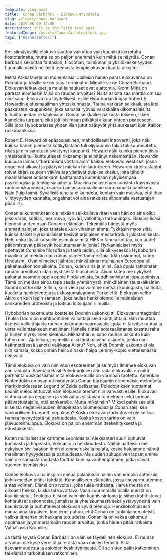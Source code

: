 ```yaml
---
template: vlog-post
title:  Conan Barbaari - Elokuva-arvostelu
slug: /vlogit/conan-barbaari
date: 2019-06-30 14:00
description: this is the fifth test post
featuredImage: /assets/ConanKarhuteatteri.jpg
tags: ["Karhuteatteri"]
---
```

Ensisilmäyksellä elokuva saattaa vaikuttaa vain kauniisti kerrotulta kostotarinalta, mutta se on paljon enemmän kuin miltä se näyttää. Conan barbaari sekoittaa fantasian, filosofian, toiminnan ja yksilökeskeisyyden. Luomalla näistä neljästä teemasta lempielokuvani kautta aikojen.

Meitä Arksafaneja on monenlaisia. Joillekin hänen paras elokuvansa on Predator ja toisille se on taas Terminator. Minulle se on Conan Barbaari. Elokuvan letkaukset ja muut lainaukset ovat ajattomia. Krom! Mikä on parasta elämässä! Mikä on raudan arvoitus? Näitä asioita saa miettiä omissa oloissaan.
Elokuva tuo täydellisesti esille Hyboborian luojan Robert E. Howardin ajatusmaailman yhteiskunnasta. Tarina varkaan seikkailuista läpi paskaisten kaupunkien, joka samalla ryövää varakkailta ulkomaalaisilta kirkoilta heidän rikkauksiaan.  Conan seikkailee paikasta toiseen, iskee kameleita turpaan, eikä jää loisimaan pitkäksi aikaan yhteen pisteeseen. Sillä jopa Hyboboriassa yhden illan jutut päätyvät yhtä surkeasti kuin Kallion roskapankissa.

Robert E. Howard oli epäsosiaalinen, mahdollisesti introvertti, joka näki kuinka hänen pienestä kotikylästään tuli öljybuumin takia tuli suurasutettu, rikas ja niin sanotusti sivistynyt kaupunki. Howard näki kuinka pienen tiivis yhteisöstä tuli kulttuurisesti rikkaampi ja ei pitänyt näkemästään.  Howardin kuuluisa lainaus ”barbarismi voittaa aina” kaikuu elokuvan viestissä, jossa ongelmat alkavat ja päätyvät miekan heilautukseen. Howardin kirjoitustaidot toivat kirjallisuuteen väkivaltaa ylistävät pulp-seikkailut, joita tähditti maanläheiset antisankarit, kaihtamatta kuitenkaan nykyisempää psykologisia ja teologisia aiheita. Maailma pelastetaan suosiota kasvavasta rauhanuskonnosta ja sankari pelastaa maailman surmaamalla pahiksen. Näin Pulp toimii. Syvällisiä aiheita ei kaihdeta, kunhan vain muistaa, että ihan viihtyvyyden kannalta, ongelmat voi aina ratkaista silpomalla vastustajan pään irti.

Conan ei kumminkaan ole mikään seikkaileva ritari vaan hän on aina ollut joko varas, sotilas, merirosvo, ryöväri, valloittaja tai kuningas. Elokuva lisäsi hienosti uuden osan Conanin elämään. Tekemällä hänestä myös ammattipainijan, joka taistelee kuin vihainen ahma. Tykkäsin myös siitä, kuinka itäiset Hyrkanialaiset tiesivät arjalaisen mestarirodun jalostamisesta. Heh, onko tässä katsojille esimakua mitä HIFKin faneja koittaa, kun uudet pääomistavat pääsevät kouluttamaan leijonia? Hyrkanialaiset myös opettavat Conanille filosofiaa ja tästä pidän, sillä oli kyseessä Hyboborian maailma tai meidän oma rakas planeettamme Gaia. Idän uskonnot, kuten Hinduismi. Ovat viimeiset jäänteet minkälainen muinainen Eurooppa oli pakanauskonnon aikoina. Conan, kuten sinä ja minä. Saa oppia ratkomaan raudan arvoitusta idän mystisestä filosofiasta. Aivan kuten me nykyiset pakanat saamme oppia oppia hinduismista, buddhismista tai jopa taoimista. Tämä on meidän ainoa tapa saada ymmärrystä, minkälainen rauta-aikainen Suomi saattoi olla. Silloin, kuin vielä palvoimme metsän kuningasta, haltioita, kuolleita henkiolentoja ja ukkosjumalaamme Perkelettä. Elokuvan velho Akiro on kuin lapin samaani, joka laulaa henki olennoille muinaisten sankareiden uroteoista ja loitsuu loitsujaan riimuilla. 

Hyboborian pakanuutta koettelee Doomin uskonkultti. Elokuvan antagonisti Thulsa Doom on mahtipontinen valloittaja sekä kulttijohtaja. Hän muuttaa itsensä valloittajasta rauhan uskonnon saarnaajaksi, joka ei tarvitse rautaa ja verta valloittaakseen maailman. Hänelle riittää sotasaalistansa kasattu raha ja hänen myrkyllinen kielensä. Mikäänhän ei sano rauhan uskonto kuin tuhon nimi. Ajatelkaa, jos meillä olisi tänä päivänä uskonto, jonka nimi käännettäessä sanoisi vaikkapa Alistu? Noh, ehkä Doomin uskonto ei ole niin kamala, koska onhan heillä ainakin halpa Lemmy-kopio viettelemässä neitsyitä.

Tämä elokuva on vain niin vitun esoteerinen ja se myös ilmenee elokuvan ääniraidasta. Sävetäjä Basil Poledouriksen ääniraita elokuvalla on mitä parhainta uusklassismia mitä elokuva-alalla on varmaan tuotettu. Amerikan Nintendokin on osannut hyödyntää Conan barbaariin erinomaisia melodioita markkinoidessaan Legend of Zelda pelisarjaa. Poledouriksen tuottamat kauniit melodiat tuovat vain elokuvan teemat niin vahvasti esille.  Elokuvan sinfonia antaa eeppisen ja väkivaltaa ylistävän tunnelman sekä tarinan päävastustajalle, että sankareille. Mutta miksi näin? Miksei pahis saa sitä kliseistä negatiivisuuden ilmapiiristä viulumelodiaa ja Conan saisi sen sankarillisen trumpetti eepoksen? Koska elokuvan tarkoitus ei ole kertoa tarinaa hyvyydestä tai pahuudesta. Koska koston tarina on vain jäävuorenhuippua. Elokuva on paljon enemmän itsekehityksestä ja edustuksesta.

Kuten muinaiset sankarimme Leonidas tai Aleksanteri suuri puhuivat kunniasta ja häpeästä. Voimasta ja heikkoudesta. Näihin aatteisiin me nykyisen sivilisaation ihmiset emme uskalla palata, koska haluamme nähdä maailman hyvyydessä ja pahuudessa. Me uuden sukupolven lapset emme vain ole samasta raudasta taottua kuin isovanhempamme, jotka saivat suomen itsenäiseksi.

Conan elokuva aina inspiroi minua palaamaan näihin vanhempiin aatteisiin, joihin meidän pitäisi tähdätä. Kunnialliseen elämään, jossa itsevarmuutemme antaa voiman. Elämä on arvoitus, joka tulee ratkaista. Harva meistä on oikeasti heikko, laiska tai kuvottava. Vaan suurimmalla osalla meistä on kauniit sielut.
Teologia-biisi on vain niin kaunis sinfonia ja siihen kohdistuvat kohtaukset uskonnosta, jumalista ja yhteiskunnasta sekä ystävyydestä vain kaunistavat ja puhuttelevat elokuvan syviä teemoja. Henkilökohtaisesti minua aina kirpaisee, kun jengi puhuu, että Conan on jonkinlainen ateisti, vaikka tämähän on kaukana totuudesta. Conanilla on vakaa uskomus oppimaan ja ymmärtämään raudan arvoitus, jonka hänen pitää ratkaista Valhallassa Kromille.

Ja tästä syystä Conan Barbaari on vain se täydellinen elokuva. Ei raudan arvoitus ole kyse verestä ja terästä vaan mielen terästä. Siitä itsevarmuudesta ja asioiden keskittymisestä. Oli se sitten pään katkominen tai elämän tarkoituksen ratkominen.
